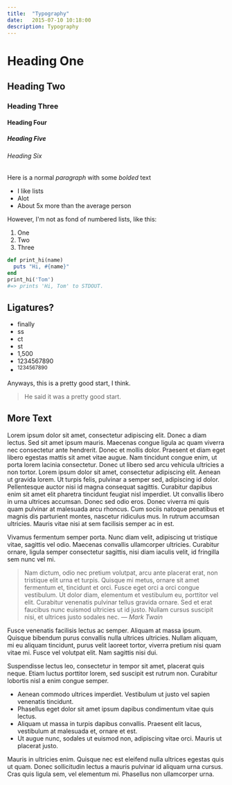 ```yaml
---
title:  "Typography"
date:   2015-07-10 10:18:00
description: Typography
---
```


# Heading One

## Heading Two

### Heading Three

#### Heading Four

##### Heading Five

###### Heading Six

Here is a normal *paragraph* with some _bolded_ text

- I like lists
- Alot
- About 5x more than the average person

However, I'm not as fond of numbered lists, like this:

1. One
2. Two
3. Three

```ruby
def print_hi(name)
  puts "Hi, #{name}"
end
print_hi('Tom')
#=> prints 'Hi, Tom' to STDOUT.
```

## Ligatures?

- finally
- ss
- ct
- st
- 1,500
- 1234567890
- <sup>1234567890</sup>

Anyways, this is a pretty good start, I think.

> He said it was a pretty good start.


## More Text

Lorem ipsum dolor sit amet, consectetur adipiscing elit. Donec a diam lectus. Sed sit amet ipsum mauris. Maecenas congue ligula ac quam viverra nec consectetur ante hendrerit. Donec et mollis dolor. Praesent et diam eget libero egestas mattis sit amet vitae augue. Nam tincidunt congue enim, ut porta lorem lacinia consectetur. Donec ut libero sed arcu vehicula ultricies a non tortor. Lorem ipsum dolor sit amet, consectetur adipiscing elit. Aenean ut gravida lorem. Ut turpis felis, pulvinar a semper sed, adipiscing id dolor. Pellentesque auctor nisi id magna consequat sagittis. Curabitur dapibus enim sit amet elit pharetra tincidunt feugiat nisl imperdiet. Ut convallis libero in urna ultrices accumsan. Donec sed odio eros. Donec viverra mi quis quam pulvinar at malesuada arcu rhoncus. Cum sociis natoque penatibus et magnis dis parturient montes, nascetur ridiculus mus. In rutrum accumsan ultricies. Mauris vitae nisi at sem facilisis semper ac in est.


Vivamus fermentum semper porta. Nunc diam velit, adipiscing ut tristique vitae, sagittis vel odio. Maecenas convallis ullamcorper ultricies. Curabitur ornare, ligula semper consectetur sagittis, nisi diam iaculis velit, id fringilla sem nunc vel mi.

> Nam dictum, odio nec pretium volutpat, arcu ante placerat erat, non tristique elit urna et turpis. Quisque mi metus, ornare sit amet fermentum et, tincidunt et orci. Fusce eget orci a orci congue vestibulum. Ut dolor diam, elementum et vestibulum eu, porttitor vel elit. Curabitur venenatis pulvinar tellus gravida ornare. Sed et erat faucibus nunc euismod ultricies ut id justo. Nullam cursus suscipit nisi, et ultrices justo sodales nec.
*— Mark Twain*

Fusce venenatis facilisis lectus ac semper. Aliquam at massa ipsum. Quisque bibendum purus convallis nulla ultrices ultricies. Nullam aliquam, mi eu aliquam tincidunt, purus velit laoreet tortor, viverra pretium nisi quam vitae mi. Fusce vel volutpat elit. Nam sagittis nisi dui.

Suspendisse lectus leo, consectetur in tempor sit amet, placerat quis neque. Etiam luctus porttitor lorem, sed suscipit est rutrum non. Curabitur lobortis nisl a enim congue semper.

- Aenean commodo ultrices imperdiet. Vestibulum ut justo vel sapien venenatis tincidunt.
- Phasellus eget dolor sit amet ipsum dapibus condimentum vitae quis lectus.
- Aliquam ut massa in turpis dapibus convallis. Praesent elit lacus, vestibulum at malesuada et, ornare et est.
- Ut augue nunc, sodales ut euismod non, adipiscing vitae orci. Mauris ut placerat justo.

Mauris in ultricies enim. Quisque nec est eleifend nulla ultrices egestas quis ut quam. Donec sollicitudin lectus a mauris pulvinar id aliquam urna cursus. Cras quis ligula sem, vel elementum mi. Phasellus non ullamcorper urna.
